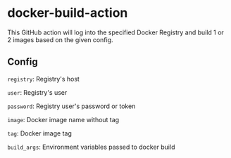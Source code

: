 # docker-build-action

This GitHub action will log into the specified Docker Registry and build 1 or 2 images based on the given config.

## Config

`registry`: Registry's host

`user`: Registry's user

`password`: Registry user's password or token

`image`: Docker image name without tag

`tag`: Docker image tag

`build_args`: Environment variables passed to docker build
